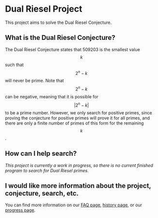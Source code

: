 # Dual Riesel Project

This project aims to solve the Dual Riesel Conjecture.

## What is the Dual Riesel Conjecture?

The Dual Riesel Conjecture states that 509203 is the smallest value $$ k $$ such that $$ 2^n - k $$ will never be prime.
Note that $$ 2^n - k $$ can be negative, meaning that it is possible for $$ \left|2^n - k\right| $$ to be a prime number. However, we only search for positive primes, since proving the conjecture for positive primes will prove it for all primes, and there are only a finite number of primes of this form for the remaining $$ k $$.

## How can I help search?

_This project is currently a work in progress, so there is no current finished program to search for Dual Riesel primes._

## I would like more information about the project, conjecture, search, etc.

  You can find more information on our [FAQ page](https://mathisfun0.github.io/DualRieselProject/faq), [history page](https://mathisfun0.github.io/DualRieselProject/history), or our [progress page](https://mathisfun0.github.io/DualRieselProject/progress).
